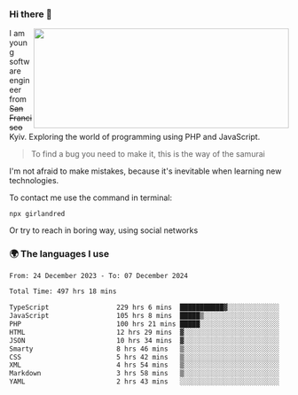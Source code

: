### Hi there 👋  

<img align='right' src="https://github-readme-stats.vercel.app/api?username=girlandred&count_private=true&show_icons=true&include_all_commits=true&hide_rank=true&hide_title=true&theme=buefy&card_width=300" width=460 height=180>


I am young software engineer from ~~San Francisco~~ Kyiv. Exploring the world of programming using PHP and JavaScript.


> To find a bug you need to make it, this is the way of the samurai



I'm not afraid to make mistakes, because it's inevitable when learning new technologies.

To contact me use the command in terminal:

```
npx girlandred
```

Or try to reach in boring way, using social networks


### 🌍 The languages I use

<!--START_SECTION:waka-->

```txt
From: 24 December 2023 - To: 07 December 2024

Total Time: 497 hrs 18 mins

TypeScript                 229 hrs 6 mins  ███████████▓░░░░░░░░░░░░░   46.06 %
JavaScript                 105 hrs 8 mins  █████▒░░░░░░░░░░░░░░░░░░░   21.14 %
PHP                        100 hrs 21 mins █████░░░░░░░░░░░░░░░░░░░░   20.18 %
HTML                       12 hrs 29 mins  ▓░░░░░░░░░░░░░░░░░░░░░░░░   02.51 %
JSON                       10 hrs 34 mins  ▓░░░░░░░░░░░░░░░░░░░░░░░░   02.13 %
Smarty                     8 hrs 46 mins   ▒░░░░░░░░░░░░░░░░░░░░░░░░   01.76 %
CSS                        5 hrs 42 mins   ▒░░░░░░░░░░░░░░░░░░░░░░░░   01.15 %
XML                        4 hrs 54 mins   ▒░░░░░░░░░░░░░░░░░░░░░░░░   00.99 %
Markdown                   3 hrs 58 mins   ▒░░░░░░░░░░░░░░░░░░░░░░░░   00.80 %
YAML                       2 hrs 43 mins   ░░░░░░░░░░░░░░░░░░░░░░░░░   00.55 %
```

<!--END_SECTION:waka-->
